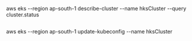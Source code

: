 aws eks --region ap-south-1 describe-cluster --name hksCluster --query cluster.status

## 
aws eks --region ap-south-1 update-kubeconfig --name hksCluster
